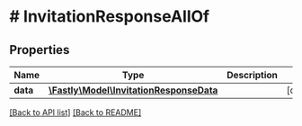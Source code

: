 # # InvitationResponseAllOf

## Properties

Name | Type | Description | Notes
------------ | ------------- | ------------- | -------------
**data** | [**\Fastly\Model\InvitationResponseData**](InvitationResponseData.md) |  | [optional] 


[[Back to API list]](../../README.md#endpoints) [[Back to README]](../../README.md)
